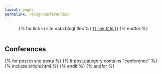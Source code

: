 ```yaml
---
layout: pages
permalink: /blog/conferences/
---
```


<center>
  {% for link in site.data.blogtitles %}
    <a href="{{ link.url }}" class="btn btn-ghost">{{ link.title }}</a>
  {% endfor %}
</center>

<br/>

<section class="post-list">

  <h2>Conferences</h2>
  {% for post in site.posts %}
    {% if post.category contains "conference" %}
      {% include article.html %}
    {% endif %}
  {% endfor %}
  
</section>
